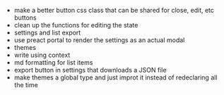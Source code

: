 - make a better button css class that can be shared for close, edit, etc buttons
- clean up the functions for editing the state
- settings and list export
- use preact portal to render the settings as an actual modal
- themes
- write using context
- md formatting for list items
- export button in settings that downloads a JSON file
- make themes a global type and just improt it instead of redeclaring all the time
